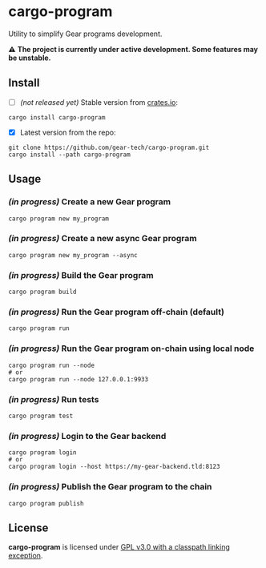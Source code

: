 # cargo-program

Utility to simplify Gear programs development.

:warning: **The project is currently under active development. Some features may be unstable.**

## Install

- [ ] *(not released yet)* Stable version from [crates.io](https://crates.io/crates/cargo-program):

```
cargo install cargo-program
```

- [x] Latest version from the repo:

```
git clone https://github.com/gear-tech/cargo-program.git
cargo install --path cargo-program
```

## Usage

###  *(in progress)* Create a new Gear program

```
cargo program new my_program
```

###  *(in progress)* Create a new async Gear program

```
cargo program new my_program --async
```

### *(in progress)* Build the Gear program

```
cargo program build
```

### *(in progress)* Run the Gear program off-chain (default)

```
cargo program run
```

### *(in progress)* Run the Gear program on-chain using local node

```
cargo program run --node
# or
cargo program run --node 127.0.0.1:9933
```

### *(in progress)* Run tests

```
cargo program test
```

### *(in progress)* Login to the Gear backend

```
cargo program login
# or
cargo program login --host https://my-gear-backend.tld:8123
```

### *(in progress)* Publish the Gear program to the chain

```
cargo program publish
```

## License

**cargo-program** is licensed under [GPL v3.0 with a classpath linking exception](LICENSE).
